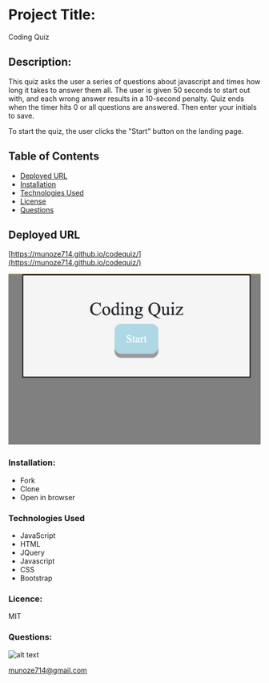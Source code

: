 # Project Title:

Coding Quiz

## Description:

This quiz asks the user a series of questions about javascript and times how long it takes to answer them all. The user is given 50 seconds to start out with, and each wrong answer results in a 10-second penalty.
Quiz ends when the timer hits 0 or all questions are answered. Then enter your initials to save.

To start the quiz, the user clicks the "Start" button on the landing page.

## Table of Contents

- [Deployed URL](#DeployedURL)
- [Installation](#Installation)
- [Technologies Used](#TechnologiesUsed)
- [License](#License)
- [Questions](#Questions)

## Deployed URL

[https://munoze714.github.io/codequiz/](https://munoze714.github.io/codequiz/)

![alt text](assets/images/codingQuiz.jpeg?raw=true)

### Installation:

- Fork
- Clone
- Open in browser

### Technologies Used

- JavaScript
- HTML
- JQuery
- Javascript
- CSS
- Bootstrap

### Licence:

MIT

### Questions:

![alt text](https://avatars0.githubusercontent.com/u/59346164?v=4)

[munoze714@gmail.com
](munoze714@gmail.com)
